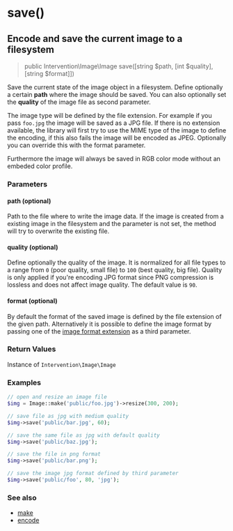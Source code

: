 # save()
## Encode and save the current image to a filesystem

> public Intervention\Image\Image save([string $path, [int $quality], [string $format]])

Save the current state of the image object in a filesystem. Define optionally a certain **path** where the image should be saved. You can also optionally set the **quality** of the image file as second parameter.

The image type will be defined by the file extension. For example if you pass `foo.jpg` the image will be saved as a JPG file. If there is no extension available, the library will first try to use the MIME type of the image to define the encoding, if this also fails the image will be encoded as JPEG. Optionally you can override this with the format parameter.

Furthermore the image will always be saved in RGB color mode without an embeded color profile.

### Parameters

#### path (optional)
Path to the file where to write the image data. If the image is created from a existing image in the filesystem and the parameter is not set, the method will try to overwrite the existing file.

#### quality (optional)
Define optionally the quality of the image. It is normalized for all file types to a range from `0` (poor quality, small file) to `100` (best quality, big file). Quality is only applied if you're encoding JPG format since PNG compression is lossless and does not affect image quality. The default value is `90`.

#### format (optional)
By default the format of the saved image is defined by the file extension of the given path. Alternatively it is possible to define the image format by passing one of the [image format extension](/getting_started/formats) as a third parameter.


### Return Values
Instance of `Intervention\Image\Image`

### Examples

```php
// open and resize an image file
$img = Image::make('public/foo.jpg')->resize(300, 200);

// save file as jpg with medium quality
$img->save('public/bar.jpg', 60);

// save the same file as jpg with default quality
$img->save('public/baz.jpg');

// save the file in png format
$img->save('public/bar.png');

// save the image jpg format defined by third parameter
$img->save('public/foo', 80, 'jpg');
```

### See also

- [make](/v2/api/make)
- [encode](/v2/api/encode)
